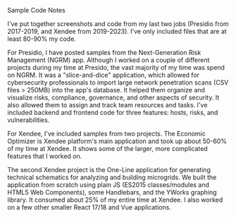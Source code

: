 Sample Code Notes

I've put together screenshots and code from my last two jobs (Presidio from 2017-2019, and Xendee from 2019-2023). I've only included files that are at least 80-90% my code.

For Presidio, I have posted samples from the Next-Generation Risk Management (NGRM) app. Although I worked on a couple of different projects during my time at Presido, the vast majority of my time was spend on NGRM. It was a "slice-and-dice" application, which allowed for cybersecurity professionals to import large network penetration scans (CSV files > 250MB) into the app's database. It helped them organize and visualize risks, compliance, governance, and other aspects of security. It also allowed them to assign and track team resources and tasks. I've included backend and frontend code for three features: hosts, risks, and vulnerabilities.

For Xendee, I've included samples from two projects. The Economic Optimizer is Xendee platform's main application and took up about 50-60% of my time at Xendee. It shows some of the larger, more complicated features that I worked on.

The second Xendee project is the One-Line application for generating technical schematics for analyzing and building microgrids. We built the application from scratch using plain JS (ES2015 classes/modules and HTML5 Web Components), some Handlebars, and the YWorks graphing library. It consumed about 25% of my entire time at Xendee. I also worked on a few other smaller React 17/18 and Vue applications.
